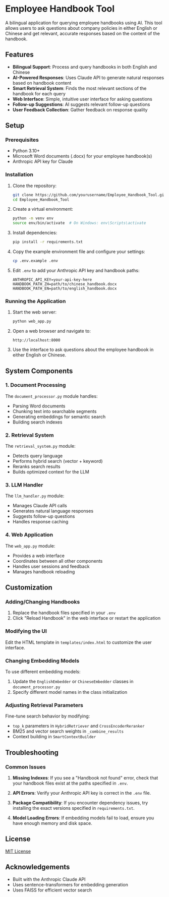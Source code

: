 # Employee Handbook Tool

A bilingual application for querying employee handbooks using AI. This tool allows users to ask questions about company policies in either English or Chinese and get relevant, accurate responses based on the content of the handbook.

## Features

- **Bilingual Support**: Process and query handbooks in both English and Chinese
- **AI-Powered Responses**: Uses Claude API to generate natural responses based on handbook content
- **Smart Retrieval System**: Finds the most relevant sections of the handbook for each query
- **Web Interface**: Simple, intuitive user interface for asking questions
- **Follow-up Suggestions**: AI suggests relevant follow-up questions
- **User Feedback Collection**: Gather feedback on response quality

## Setup

### Prerequisites

- Python 3.10+
- Microsoft Word documents (.docx) for your employee handbook(s)
- Anthropic API key for Claude

### Installation

1. Clone the repository:
   ```bash
   git clone https://github.com/yourusername/Employee_Handbook_Tool.git
   cd Employee_Handbook_Tool
   ```

2. Create a virtual environment:
   ```bash
   python -m venv env
   source env/bin/activate  # On Windows: env\Scripts\activate
   ```

3. Install dependencies:
   ```bash
   pip install -r requirements.txt
   ```

4. Copy the example environment file and configure your settings:
   ```bash
   cp .env.example .env
   ```

5. Edit `.env` to add your Anthropic API key and handbook paths:
   ```
   ANTHROPIC_API_KEY=your-api-key-here
   HANDBOOK_PATH_ZH=path/to/chinese_handbook.docx
   HANDBOOK_PATH_EN=path/to/english_handbook.docx
   ```

### Running the Application

1. Start the web server:
   ```bash
   python web_app.py
   ```

2. Open a web browser and navigate to:
   ```
   http://localhost:8000
   ```

3. Use the interface to ask questions about the employee handbook in either English or Chinese.

## System Components

### 1. Document Processing

The `document_processor.py` module handles:
- Parsing Word documents
- Chunking text into searchable segments
- Generating embeddings for semantic search
- Building search indexes

### 2. Retrieval System

The `retrieval_system.py` module:
- Detects query language
- Performs hybrid search (vector + keyword)
- Reranks search results
- Builds optimized context for the LLM

### 3. LLM Handler

The `llm_handler.py` module:
- Manages Claude API calls
- Generates natural language responses
- Suggests follow-up questions
- Handles response caching

### 4. Web Application

The `web_app.py` module:
- Provides a web interface
- Coordinates between all other components
- Handles user sessions and feedback
- Manages handbook reloading

## Customization

### Adding/Changing Handbooks

1. Replace the handbook files specified in your `.env`
2. Click "Reload Handbook" in the web interface or restart the application

### Modifying the UI

Edit the HTML template in `templates/index.html` to customize the user interface.

### Changing Embedding Models

To use different embedding models:
1. Update the `EnglishEmbedder` or `ChineseEmbedder` classes in `document_processor.py`
2. Specify different model names in the class initialization

### Adjusting Retrieval Parameters

Fine-tune search behavior by modifying:
- `top_k` parameters in `HybridRetriever` and `CrossEncoderReranker`
- BM25 and vector search weights in `_combine_results`
- Context building in `SmartContextBuilder`

## Troubleshooting

### Common Issues

1. **Missing Indexes**: If you see a "Handbook not found" error, check that your handbook files exist at the paths specified in `.env`.

2. **API Errors**: Verify your Anthropic API key is correct in the `.env` file.

3. **Package Compatibility**: If you encounter dependency issues, try installing the exact versions specified in `requirements.txt`.

4. **Model Loading Errors**: If embedding models fail to load, ensure you have enough memory and disk space.

## License

[MIT License](LICENSE)

## Acknowledgements

- Built with the Anthropic Claude API
- Uses sentence-transformers for embedding generation
- Uses FAISS for efficient vector search